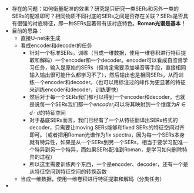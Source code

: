- 存在的问题：如何衡量配准的效果？研究是只研究一类SERs和另外一类的SERs的配准即可？相同物质不同衬底的SERs之间是否存在关联？SERs是否具有很强的衬底特征，即一种SERs显著带有该衬底特色。**Roman光谱是基本！**
- 目前的思路：
	- 直接U-net来生成
	- 看成encoder和decoder的任务
		- 针对一个标准SERs，训练（当成一维数据，使用一维卷积进行特征提取和解码）一个encoder和一个decoder。encoder可以看成自监督学习任务，输入是原始的SERs（但肯定需要添加噪音等手段，直接相同输入输出很可能什么都学习不了），然后输出也是相同SERs，从而训练一个encoder和decoder。（也可以用标注过的峰作为更显著的特征来训练encoder和decoder，训练更快）
		- 然后对于每一个SERs我们都可以得到一个encoder和decoder。也就是说每一个SERs我们都一个$encoder_{i}$可以将其映射到一个维度为$R\in d\cdot d$的特征空间
		- 对于基底SERs而言，我们已经有了一个从特征翻译出SERs格式的decoder，只需要让moving SERs能够和fixed SERs的特征空间对齐即可。（或者把用Roman光谱作为fix spectra，因为每一个SERs本身就有特异性，如果是从一个SERs到另一个SERs，相当于要学习配准一个特异到另一个特异，而如果SERs配准到Roman，是学习如何删除特异的过程）
		- 所以这里需要训练两个东西，一个是encoder、decoder，还有一个是从特征空间到特征空间的转换函数
	- 当成一维数据，使用一维卷积进行特征提取和解码（分类任务）
-